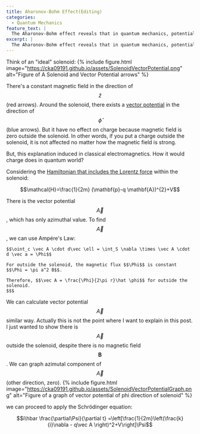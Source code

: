 ```yaml
---
title: Aharonov-Bohm Effect(Editing)
categories:
  - Quantum Mechanics
feature_text: |
  The Aharonov-Bohm effect reveals that in quantum mechanics, potential itselves has real effect on charged particles, even in regions where there are no electromagnetic fields or forces acting. This stands in contrast to classical physics, which does not attribute any physical significance to potentials in the absence of fields.
excerpt: |
  The Aharonov-Bohm effect reveals that in quantum mechanics, potential itselves has a real effect on charged particles, even in regions where there are no electromagnetic fields or forces acting. This stands in contrast to classical physics, which does not attribute any physical significance to potentials in the absence of fields.
---
```



Think of an "ideal" solenoid:
{% include figure.html image="https://cka09191.github.io/assets/SolenoidVectorPotential.png" alt="Figure of A Solenoid and Vector Potential arrows" %}

There's a constant magnetic field in the direction of $$\widehat z$$(red arrows). Around the solenoid, there exists a [vector potential](https://cka09191.github.io/Fundamental-Concepts-in-Electromagnetics) in the direction of $$\widehat\phi$$(blue arrows). But it have no effect on charge because magnetic field is zero outside the solenoid. In other words, if you put a charge outside the solenoid, it is not affected no matter how the magnetic field is strong.

But, this explanation induced in classical electromagnetics. How it would charge does in quantum world?

Considering the [Hamiltonian that includes the Lorentz force](https://cka09191.github.io/Fundamental-Concepts-in-Electromagnetics) within the solenoid:

$$\mathcal{H}=\frac{1}{2m} (\mathbf{p}-q \mathbf{A})^{2}+V$$

There is the vector potential $$\vec A$$, which has only azimuthal value. To find $$\vec A$$, we can use Ampére's Law:
```
$$\oint_c \vec A \cdot d\vec \ell = \int_S \nabla \times \vec A \cdot d \vec a = \Phi$$

For outside the solenoid, the magnetic flux $$\Phi$$ is constant $$\Phi = \pi a^2 B$$.

Therefore, $$\vec A = \frac{\Phi}{2\pi r}\hat \phi$$ for outside the solenoid.
$$$
```
We can calculate vector potential $$\vec A$$ similar way. Actually this is not the point where I want to explain in this post. I just wanted to show there is $$\vec A$$ outside the solenoid, despite there is no magnetic field $$\mathbf B$$. We can graph azimutal component of $$\vec A$$(other direction, zero).
{% include figure.html image="https://cka09191.github.io/assets/SolenoidVectorPotentialGraph.png" alt="Figure of a graph of vector potential of phi direction of solenoid" %}

we can proceed to apply the Schrödinger equation:

$$i\hbar \frac{\partial\Psi}{\partial t} =\left[\frac{1}{2m}\left(\frac{k}{i}\nabla - q\vec A \right)^2+V\right]\Psi$$

